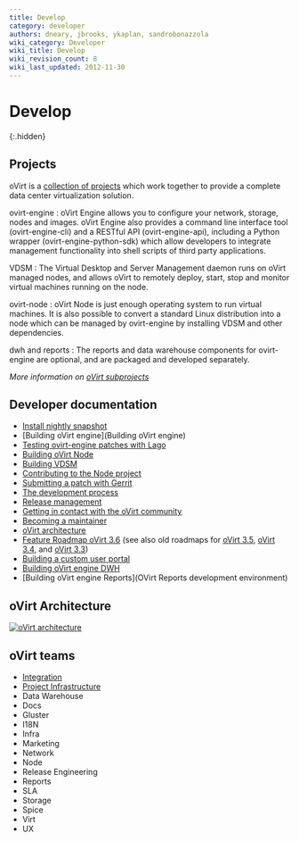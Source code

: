 ```yaml
---
title: Develop
category: developer
authors: dneary, jbrooks, ykaplan, sandrobonazzola
wiki_category: Developer
wiki_title: Develop
wiki_revision_count: 8
wiki_last_updated: 2012-11-30
---
```



<!-- TODO: [Mikey] Fix this page after content structure is final -->

# Develop
{:.hidden}

<section class="row">

<section class="col-md-4">

## Projects

oVirt is a [collection of projects](/documentation/architecture/architecture/) which work together to provide a complete data center virtualization solution.

ovirt-engine
: oVirt Engine allows you to configure your network, storage, nodes and images. oVirt Engine also provides a command line interface tool (ovirt-engine-cli) and a RESTful API (ovirt-engine-api), including a Python wrapper (ovirt-engine-python-sdk) which allow developers to integrate management functionality into shell scripts of third party applications.

VDSM
: The Virtual Desktop and Server Management daemon runs on oVirt managed nodes, and allows oVirt to remotely deploy, start, stop and monitor virtual machines running on the node.

ovirt-node
: oVirt Node is just enough operating system to run virtual machines. It is also possible to convert a standard Linux distribution into a node which can be managed by ovirt-engine by installing VDSM and other dependencies.

dwh and reports
: The reports and data warehouse components for ovirt-engine are optional, and are packaged and developed separately.

_More information on [oVirt subprojects](/subprojects/)_

</section>


<section class="col-md-4">

## Developer documentation

- [Install nightly snapshot](/develop/dev-process/install-nightly-snapshot/)
- [Building oVirt engine](Building oVirt engine)
- [Testing ovirt-engine patches with Lago](/develop/infra/testing/lago/testing-engine-patches-with-lago/)
- [Building oVirt Node](/develop/projects/node/building/)
- [Building VDSM](/develop/developer-guide/vdsm/developers/)
- [Contributing to the Node project](/develop/projects/node/contributing-to-the-node-project/)
- [Submitting a patch with Gerrit](/develop/dev-process/working-with-gerrit/)
- [The development process](/develop/dev-process/devprocess/)
- [Release management](/develop/release-management/releases/)
- [Getting in contact with the oVirt community](/community/about/contact/)
- [Becoming a maintainer](/develop/dev-process/becoming-a-maintainer/)
- [oVirt architecture](/documentation/architecture/architecture/)
- [Feature Roadmap oVirt 3.6](/develop/release-management/releases/3.6/release-management/)
  (see also old roadmaps for
  [oVirt 3.5](/develop/release-management/releases/3.5/release-management/),
  [oVirt 3.4](/develop/release-management/releases/3.4/release-management/#features), and
  [oVirt 3.3](/develop/release-management/releases/3.3/release-management/#features))
- [Building a custom user portal](/develop/developer-guide/sample-user-portals/)
- [Building oVirt engine DWH](/documentation/how-to/reports/dwh-development-environment/)
- [Building oVirt engine Reports](OVirt Reports development environment)

</section>


<section class="col-md-4">

## oVirt Architecture

[![oVirt architecture](Overall-arch.png)](images/wiki/Overall-arch.png)

## oVirt teams

 - [Integration](./projects/project-integration/)
 - [Project Infrastructure](./infra/infrastructure)
 - Data Warehouse
 - Docs
 - Gluster
 - I18N
 - Infra
 - Marketing
 - Network
 - Node
 - Release Engineering
 - Reports
 - SLA
 - Storage
 - Spice
 - Virt
 - UX
</section>
</section>
